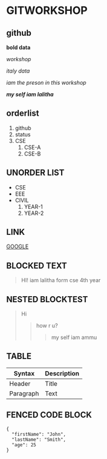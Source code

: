 # GITWORKSHOP
## github

**bold data**

_workshop_

*italy data*

*iam the preson in this workshop*

_**my self iam lalitha**_

## orderlist
1. github
2. status
3. CSE
    1. CSE-A
    2. CSE-B
## UNORDER LIST
* CSE
* EEE
* CIVIL
    1. YEAR-1
    2. YEAR-2
## LINK
[GOOGLE](https://www.google.com)
## BLOCKED TEXT
> HI! iam lalitha form cse 4th year 
## NESTED BLOCKTEST
> Hi
>> how r u?
>>> my self iam ammu
## TABLE
| Syntax | Description |
| ----------- | ----------- |
| Header | Title |
| Paragraph | Text |
## FENCED CODE BLOCK
```
{
  "firstName": "John",
  "lastName": "Smith",
  "age": 25
}
```
